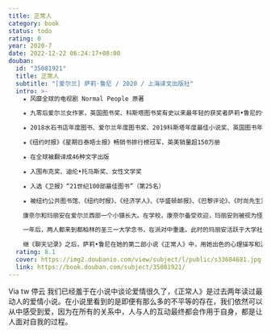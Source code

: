 ```yaml
---
title: 正常人
category: book
status: todo
rating: 0
year: 2020-7
date: 2022-12-22 06:24:17+08:00
douban:
  id: "35081921"
  title: 正常人
  subtitle: "[爱尔兰] 萨莉·鲁尼 / 2020 / 上海译文出版社"
  intro: >-
    ★ 风靡全球的电视剧 Normal People 原著

    ★ 九零后爱尔兰女作家，英国图书奖、科斯塔图书奖有史以来最年轻的获奖者萨莉•鲁尼的代表作

    ★ 2018水石书店年度图书、爱尔兰年度图书奖、2019科斯塔年度最佳小说奖、英国图书年度图书奖获奖作品

    ★《纽约时报》《星期日泰晤士报》畅销书排行榜冠军，英美销量超150万册

    ★ 在全球被翻译成46种文字出版

    ★ 入围布克奖、迪伦•托马斯奖、女性文学奖

    ★ 入选《卫报》“21世纪100部最佳图书”（第25名）

    ★ 被纽约公共图书馆、《纽约时报》、《经济学人》、《华盛顿邮报》、《巴黎评论》、《时尚先生》、Elle、NPR等数十家机构、媒体评为年度图书

    康奈尔和玛丽安在爱尔兰西部一个小镇长大。在学校，康奈尔备受欢迎，玛丽安则被视为怪人，独来独往。然而，一次令人怦然心动的对话，改变了两人的关系和他们今后的人生。

    一年后，两人都来到都柏林的圣三一大学念书，在派对中重逢。此时的玛丽安活跃于大学社交圈，康奈尔则成了边缘人，腼腆而缺乏自信。大学数年中，两人各自与他人交往，但似乎总有一种不可抗拒的磁力，将两人彼此拉近。他们如同“一盆土中的两株植物，环绕彼此生长，为了腾出空间而长得歪歪扭扭，形成某种令人难以置信的姿态”。最后在她走向自毁、而他往别处寻找生活的意义之际，他们究竟该如何拯救彼此？人怎样才能改变另一个人，人如何才能说出内心感受让别人真切感知？

    继《聊天记录》之后，萨莉•鲁尼在她的第二部小说《正常人》中，用她出色的心理描写和温柔细腻的文笔，探索微妙的阶层关系，初恋的激情、脆弱与危机，家庭关系和友谊复杂的纠缠，为当代小说注入新生力量。
  rating: 8.1
  cover: https://img2.doubanio.com/view/subject/l/public/s33684681.jpg
  link: https://book.douban.com/subject/35081921/
---
```


Via tw 停云 我们已经羞于在小说中谈论爱情很久了，《正常人》是过去两年读过最动人的爱情小说。在小说里看到的是即便有那么多的不平等的存在，我们依然可以从中感受到爱，因为在所有的关系中，人与人的互动最终都会作用于自身，都是让人面对自我的过程。
